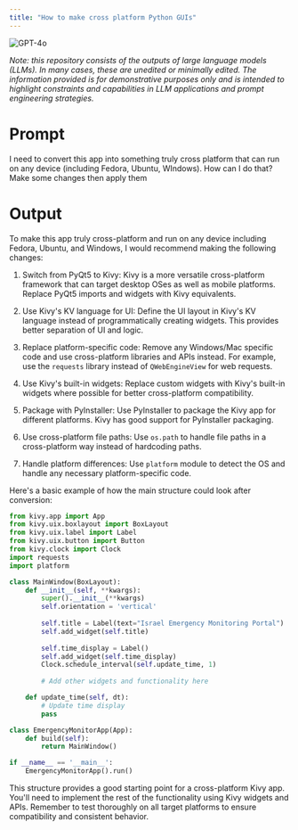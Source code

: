 ```yaml
---
title: "How to make cross platform Python GUIs"
---
```

![GPT-4o](https://img.shields.io/badge/GPT--4o-3333FF?style=for-the-badge&logo=openai&logoColor=white)



*Note: this repository consists of the outputs of large language models (LLMs). In many cases, these are unedited or minimally edited. The information provided is for demonstrative purposes only and is intended to highlight constraints and capabilities in LLM applications and prompt engineering strategies.*


# Prompt

I need to convert this app into something truly cross platform that can run on any device (including Fedora, Ubuntu, WIndows). How can I do that? Make some changes then apply them

# Output

To make this app truly cross-platform and run on any device including Fedora, Ubuntu, and Windows, I would recommend making the following changes:

1. Switch from PyQt5 to Kivy:
   Kivy is a more versatile cross-platform framework that can target desktop OSes as well as mobile platforms. Replace PyQt5 imports and widgets with Kivy equivalents.

2. Use Kivy's KV language for UI:
   Define the UI layout in Kivy's KV language instead of programmatically creating widgets. This provides better separation of UI and logic.

3. Replace platform-specific code:
   Remove any Windows/Mac specific code and use cross-platform libraries and APIs instead. For example, use the `requests` library instead of `QWebEngineView` for web requests.

4. Use Kivy's built-in widgets:
   Replace custom widgets with Kivy's built-in widgets where possible for better cross-platform compatibility.

5. Package with PyInstaller:
   Use PyInstaller to package the Kivy app for different platforms. Kivy has good support for PyInstaller packaging.

6. Use cross-platform file paths:
   Use `os.path` to handle file paths in a cross-platform way instead of hardcoding paths.

7. Handle platform differences:
   Use `platform` module to detect the OS and handle any necessary platform-specific code.

Here's a basic example of how the main structure could look after conversion:

```python
from kivy.app import App
from kivy.uix.boxlayout import BoxLayout
from kivy.uix.label import Label
from kivy.uix.button import Button
from kivy.clock import Clock
import requests
import platform

class MainWindow(BoxLayout):
    def __init__(self, **kwargs):
        super().__init__(**kwargs)
        self.orientation = 'vertical'
        
        self.title = Label(text="Israel Emergency Monitoring Portal")
        self.add_widget(self.title)
        
        self.time_display = Label()
        self.add_widget(self.time_display)
        Clock.schedule_interval(self.update_time, 1)
        
        # Add other widgets and functionality here

    def update_time(self, dt):
        # Update time display
        pass

class EmergencyMonitorApp(App):
    def build(self):
        return MainWindow()

if __name__ == '__main__':
    EmergencyMonitorApp().run()
```

This structure provides a good starting point for a cross-platform Kivy app. You'll need to implement the rest of the functionality using Kivy widgets and APIs. Remember to test thoroughly on all target platforms to ensure compatibility and consistent behavior.
 